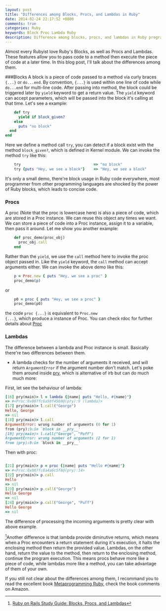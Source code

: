 ```yaml
---
layout: post
title: "Differences among Blocks, Procs, and Lambdas in Ruby"
date: 2014-02-24 22:17:52 +0800
comments: true
categories: Ruby
keywords: Block Proc Lambda Ruby
description: Difference among blocks, procs, and lambdas in Ruby programming language.
---
```



Almost every Rubyist love Ruby's Blocks, as well as Procs and Lambdas. These features allow you to pass code to a method then execute the piece of code at a later time. In this blog post, I'll talk about the differences among them.

###Blocks
A block is a piece of code passed to a method via curly braces <code>{...}</code> or <code>do...end</code>. By convention, <code>{...}</code> is used within one line of code while <code>do...end</code> for multi-line code. After passing into method, the block could be triggered later by <code>yield</code> keyword to get a return value. The <code>yield</code> keyword can accept parameters, which will be passed into the block it's calling at that time. Let's see a example:
```ruby
	def try
      yield if block_given?   
  	else  
      puts "no block"  
  end  
end  
```
<!--more-->
Here we define a method call <code>try</code>, you can detect if a block exist with the method <code>block_given?</code>, which is defined in Kernel module. We can invoke the method <code>try</code> like this:
```ruby
	try  								=> "no block"
	try {puts "Hey, we see a block"} 	=> "Hey, we see a block"
```
It's only a small demo, there're block usage in Ruby code everywhere, most programmer from other programming languages are shocked by the power of Ruby blocks, which leads to concise code.

### Procs
A proc (Note that the proc is lowercase here) is also a piece of code, which are stored in a Proc instance. We can reuse this object any times we want. We can store a piece of code into a Proc instance, assign it to a variable, then pass it around. Let me show you another example:
```ruby
	def proc_demo(proc_obj)
	  proc_obj.call
	end
```
Rather than the <code>yield</code>, we use the <code>call</code> method here to invoke the proc object passed in. Like the <code>yield</code> keyword, the <code>call</code> method can accept arguments either. We can invoke the above demo like this:
```ruby
	p = Proc.new { puts "Hey, we see a proc" }
	proc_demo(p)
```
or
```ruby
	p0 = proc { puts "Hey, we see a proc" }
	proc_demo(p0)
```
the code <code>proc {...}</code> is equivalent to <code>Proc.new {...}</code>, which produce a instance of Proc. You can check rdoc for further details about [Proc](http://www.ruby-doc.org/core-2.1.0/Proc.html)

### Lambdas
The difference between a lambda and Proc instance is small. Basically there're two differences between them.
* A lambda checks for the number of arguments it received, and will return <code>ArgumentError</code> if the argument number don't match. Let's poke them around inside [pry](http://pryrepl.org/), which is alternative of irb but can do much much more:

First, let see the behaviour of lambda:
```ruby
[16] pry(main)> l = lambda {|name| puts "Hello, #{name}"}
=> #<Proc:0x007fc6a50f4560@(pry):9 (lambda)>
[17] pry(main)> l.call("George")
Hello, George
=> nil
[18] pry(main)> l.call
ArgumentError: wrong number of arguments (0 for 1)
from (pry):9:in `block in __pry__'
[19] pry(main)> l.call("George", "Puff")
ArgumentError: wrong number of arguments (2 for 1)
from (pry):9:in `block in __pry__'
```
Then with proc:
```ruby

[21] pry(main)> p = proc {|name| puts "Hello #{name}"}
=> #<Proc:0x007fc6a4a6c5f8@(pry):14>
[22] pry(main)> p.call
Hello
=> nil
[23] pry(main)> p.call("George")
Hello George
=> nil
[24] pry(main)> p.call("George", "Puff")
Hello George
=> nil
```
The difference of processing the incoming arguments is pretty clear with above example.

[^1]Another difference is that lambda provide diminutive returns, which means when a Proc encounters a return statement during it's execution, it halts the enclosing method then return the provided value. Lambdas, on the other hand, return the value to the method, then return to the enclosing method, continue the program execution. This means procs behave more like a piece of code, while lambdas more like a method, you can take advantage of them of your own.

If you still not clear about the differences among them, I recommand you to read the excellent book [Metaprogramming Ruby](http://www.amazon.com/Metaprogramming-Ruby-Program-Like-Pros/dp/1934356476), check the book comments on Amazon.


[^1]: [Ruby on Rails Study Guide: Blocks, Procs, and Lambdas](http://code.tutsplus.com/tutorials/ruby-on-rails-study-guide-blocks-procs-and-lambdas--net-29811)
